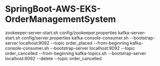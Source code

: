# SpringBoot-AWS-EKS-OrderManagementSystem

zookeeper-server-start.sh config/zookeeper.properties
kafka-server-start.sh config/server.properties
kafka-console-consumer.sh --bootstrap-server localhost:9092 --topic order_placed --from-beginning
kafka-console-consumer.sh --bootstrap-server localhost:9092 --topic order_cancelled --from-beginning
kafka-topics.sh --bootstrap-server localhost:9092 --delete --topic order_cancelled
